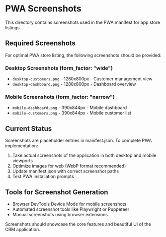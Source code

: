 # PWA Screenshots

This directory contains screenshots used in the PWA manifest for app store listings.

## Required Screenshots

For optimal PWA store listing, the following screenshots should be provided:

### Desktop Screenshots (form_factor: "wide")
- `desktop-customers.png` - 1280x800px - Customer management view
- `desktop-dashboard.png` - 1280x800px - Dashboard overview

### Mobile Screenshots (form_factor: "narrow")  
- `mobile-dashboard.png` - 390x844px - Mobile dashboard
- `mobile-customers.png` - 390x844px - Mobile customer list

## Current Status

Screenshots are placeholder entries in manifest.json. To complete PWA implementation:

1. Take actual screenshots of the application in both desktop and mobile viewports
2. Optimize images for web (WebP format recommended)
3. Update manifest.json with correct screenshot paths
4. Test PWA installation prompts

## Tools for Screenshot Generation

- Browser DevTools Device Mode for mobile screenshots
- Automated screenshot tools like Playwright or Puppeteer
- Manual screenshots using browser extensions

Screenshots should showcase the core features and beautiful UI of the CRM application.